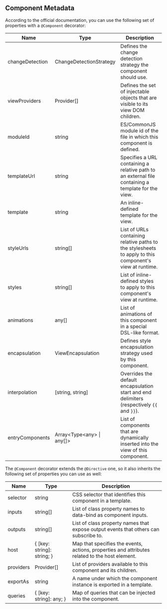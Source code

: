 ## Component Metadata

According to the official documentation, you can use the following set of properties with a `@Component` decorator:

| Name | Type | Description |
| --- | --- | --- |
| changeDetection | ChangeDetectionStrategy | Defines the change detection strategy the component should use. |
| viewProviders | Provider[] | Defines the set of injectable objects that are visible to its view DOM children. |
| moduleId | string | ES/CommonJS module id of the file in which this component is defined. |
| templateUrl | string | Specifies a URL containing a relative path to an external file containing a template for the view. |
| template | string | An inline-defined template for the view. |
| styleUrls | string[] | List of URLs containing relative paths to the stylesheets to apply to this component's view at runtime. |
| styles | string[] | List of inline-defined styles to apply to this component's view at runtime. |
| animations | any[] | List of animations of this component in a special DSL-like format. |
| encapsulation | ViewEncapsulation | Defines style encapsulation strategy used by this component. |
| interpolation | [string, string] | Overrides the default encapsulation start and end delimiters (respectively `{{` and `}}`). |
| entryComponents | Array<Type\<any> \| any[]> | List of components that are dynamically inserted into the view of this component.|

The `@Component` decorator extends the `@Directive` one, so it also inherits the following set of properties you can use as well:

| Name | Type | Description |
| --- | --- | --- |
| selector | string | CSS selector that identifies this component in a template. |
| inputs | string[] | List of class property names to data-bind as component inputs. |
| outputs | string[] | List of class property names that expose output events that others can subscribe to. |
| host | { [key: string]: string; } | Map that specifies the events, actions, properties and attributes related to the host element. |
| providers | Provider[] | List of providers available to this component and its children. |
| exportAs | string | A name under which the component instance is exported in a template. |
| queries | { [key: string]: any; } | Map of queries that can be injected into the component. |
